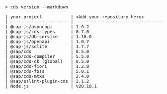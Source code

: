 <!-- this file is automatically generated and updated by a github action -->
<pre class="log">
> cds version --markdown

| your-project           | &lt;Add your repository here&gt;              |
| ---------------------- | --------------------------------------- |
| @cap-js/asyncapi       | 1.0.2                                   |
| @cap-js/cds-types      | 0.7.0                                   |
| @cap-js/db-service     | 1.16.0                                  |
| @cap-js/openapi        | 1.0.7                                   |
| @cap-js/sqlite         | 1.7.7                                   |
| @sap/cds               | 8.5.0                                   |
| @sap/cds-compiler      | 5.5.0                                   |
| @sap/cds-dk (global)   | 8.5.0                                   |
| @sap/cds-fiori         | 1.2.8                                   |
| @sap/cds-foss          | 5.0.1                                   |
| @sap/cds-mtxs          | 2.4.0                                   |
| @sap/eslint-plugin-cds | 3.1.2                                   |
| Node.js                | v20.18.1                                |
</pre>
